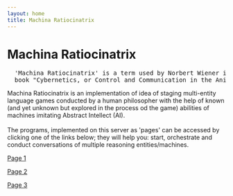```yaml
---
layout: home
title: Machina Ratiocinatrix
---
```

# Machina Ratiocinatrix
<pre>
  'Machina Ratiocinatrix' is a term used by Norbert Wiener in the introduction to his 
  book "Cybernetics, or Control and Communication in the Animal and the Machine".
</pre>
Machina Ratiocinatrix is an implementation of idea of staging multi-entity language games conducted by a human philosopher with the help of known (and yet unknown but explored in the process od the game) abilities of machines imitating Abstract Intellect (AI).<br><br>The programs, implemented on this server as 'pages' can be accessed by clicking one of the links below; they will help you: start, orchestrate and conduct conversations of multiple reasoning entities/machines. 


[Page 1](./pages/page_1)

[Page 2](./pages/page_2)

[Page 3](./pages/page_3.html)
